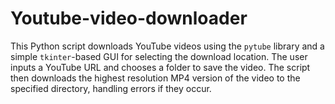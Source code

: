 # Youtube-video-downloader
This Python script downloads YouTube videos using the `pytube` library and a simple `tkinter`-based GUI for selecting the download location. The user inputs a YouTube URL and chooses a folder to save the video. The script then downloads the highest resolution MP4 version of the video to the specified directory, handling errors if they occur.
